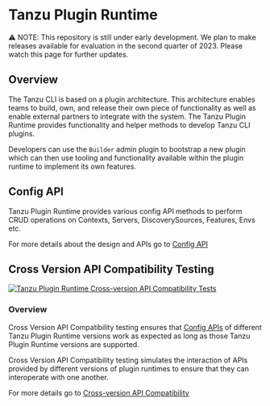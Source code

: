 # Tanzu Plugin Runtime

:warning: NOTE: This repository is still under early development. We plan to
make releases available for evaluation in the second quarter of 2023.  Please
watch this page for further updates.

## Overview

The Tanzu CLI is based on a plugin architecture. This architecture enables
teams to build, own, and release their own piece of functionality as well as
enable external partners to integrate with the system. The Tanzu Plugin Runtime
provides functionality and helper methods to develop Tanzu CLI plugins.

Developers can use the `Builder` admin plugin to bootstrap a new plugin which
can then use tooling and functionality available within the plugin runtime to
implement its own features.

## Config API

Tanzu Plugin Runtime provides various config API methods to perform CRUD
operations on Contexts, Servers, DiscoverySources, Features, Envs etc.

For more details about the design and APIs go to [Config API](docs/config.md)

## Cross Version API Compatibility Testing

[![Tanzu Plugin Runtime Cross-version API Compatibility Tests](https://github.com/vmware-tanzu/tanzu-plugin-runtime/actions/workflows/compatibility_tests.yaml/badge.svg?event=pull_request)](https://github.com/vmware-tanzu/tanzu-plugin-runtime/actions/workflows/compatibility_tests.yaml)
### Overview

Cross Version API Compatibility testing ensures that [Config
APIs](docs/config.md) of different Tanzu Plugin Runtime versions work as
expected as long as those Tanzu Plugin Runtime versions are supported.

Cross Version API Compatibility testing simulates the interaction of APIs
provided by different versions of plugin runtimes to ensure that they can
interoperate with one another.

For more details go to [Cross-version API Compatibility](test/compatibility/docs/cross-version-api-compatibility.md)
